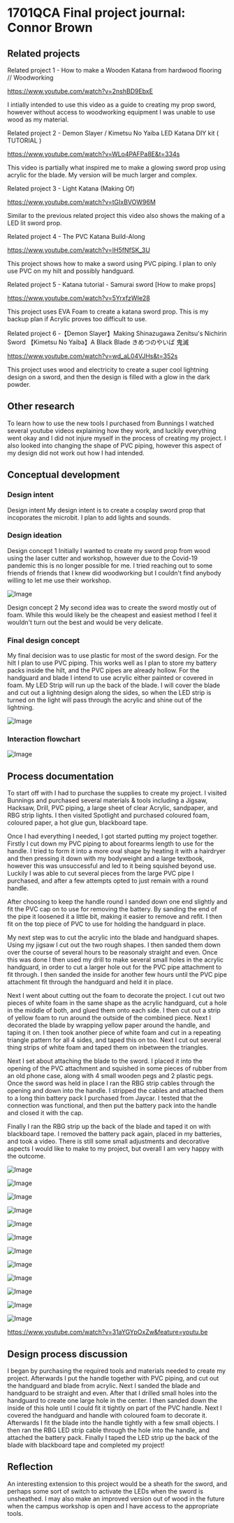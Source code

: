 # 1701QCA Final project journal: Connor Brown

<!--- As for other assessments, fill out the following journal sections with information relevant to your project. --->

<!--- Markdown reference: https://guides.github.com/features/mastering-markdown/ --->

## Related projects ##
<!--- Find about 6 related projects to the project you choose. A project might be related through  function, technology, materials, fabrication, concept, or code. Don't forget to place an image of the related project in the appropriate folder and insert the filename in the appropriate places below. Copy the markdown block of code below for each project you are showing. --->

Related project 1 - How to make a Wooden Katana from hardwood flooring // Woodworking

https://www.youtube.com/watch?v=2nshBD9EbxE

I intially intended to use this video as a guide to creating my prop sword, however without access to woodworking equipment I was unable to use wood as my material.


Related project 2 - Demon Slayer / Kimetsu No Yaiba LED Katana DIY kit ( TUTORIAL )

https://www.youtube.com/watch?v=WLo4PAFPa8E&t=334s

This video is partially what inspired me to make a glowing sword prop using acrylic for the blade. My version will be much larger and complex.


Related project 3 - Light Katana (Making Of)

https://www.youtube.com/watch?v=tGIxBVOW96M

Similar to the previous related project this video also shows the making of a LED lit sword prop.


Related project 4 - The PVC Katana Build-Along

https://www.youtube.com/watch?v=IH5fNfSK_3U

This project shows how to make a sword using PVC piping. I plan to only use PVC on my hilt and possibly handguard.


Related project 5 - Katana tutorial - Samurai sword [How to make props]

https://www.youtube.com/watch?v=5YrxfzWIe28

This project uses EVA Foam to create a katana sword prop. This is my backup plan if Acrylic proves too difficult to use.


Related project 6 -【Demon Slayer】Making Shinazugawa Zenitsu's Nichirin Sword 【Kimetsu No Yaiba】A Black Blade きめつのやいば 鬼滅

https://www.youtube.com/watch?v=wd_aL04VJHs&t=352s

This project uses wood and electricity to create a super cool lightning design on a sword, and then the design is filled with a glow in the dark powder.

## Other research ##
<!--- Include here any other relevant research you have done. This might include identifying readings, tutorials, videos, technical documents, or other resources that have been helpful. For each particular source, add a comment or two about why it is relevant or what you have taken from it. You should include a reference or link to each of these resources. --->

To learn how to use the new tools I purchased from Bunnings I watched several youtube videos explaining how they work, and luckily everything went okay and I did not injure myself in the process of creating my project. I also looked into changing the shape of PVC piping, however this aspect of my design did not work out how I had intended. 

## Conceptual development ##

### Design intent ###
<!--- Include your design intent here. It should be about a 10 word phrase/sentence. --->
Design intent
My design intent is to create a cosplay sword prop that incoporates the microbit. I plan to add lights and sounds.

### Design ideation ###
<!--- Document your ideation process. This will include the design concepts presented for assessment 2. You can copy and paste that information here. --->
Design concept 1
Initially I wanted to create my sword prop from wood using the laser cutter and workshop, however due to the Covid-19 pandemic this is no longer possible for me. I tried reaching out to some friends of friends that I knew did woodworking but I couldn't find anybody willing to let me use their workshop.

![Image](SwordIllustratedOriginal.jpg)

Design concept 2
My second idea was to create the sword mostly out of foam. While this would likely be the cheapest and easiest method I feel it wouldn't turn out the best and would be very delicate.

### Final design concept ###
<!--- This should be a description of your concept including its context, motivation, or other relevant information you used to decide on this concept. --->
My final decision was to use plastic for most of the sword design. For the hilt I plan to use PVC piping. This works well as I plan to store my battery packs inside the hilt, and the PVC pipes are already hollow. For the handguard and blade I intend to use acrylic either painted or covered in foam. My LED Strip will run up the back of the blade. I will cover the blade and cut out a lightning design along the sides, so when the LED strip is turned on the light will pass through the acrylic and shine out of the lightning.

![Image](SwordIllustrated.jpg)

### Interaction flowchart ###
<!--- Include an interaction flowchart of the interaction process in your project. Make sure you think about all the stages of interaction step-by-step. Also make sure that you consider actions a user might take that aren't what you intend in an ideal use case. Insert an image of it below. It might just be a photo of a hand-drawn sketch, not a carefully drawn digital diagram. It just needs to be legible. --->

![Image](Flowchart.jpg)

## Process documentation ##
<!--- In this section, include text and images (and potentially links to video) that represent the development of your project including sources you've found (URLs and written references), choices you've made, sketches you've done, iterations completed, materials you've investigated, and code samples. Use the markdown reference for help in formatting the material.

There will likely by a dozen or so images of the project under construction. The images should help explain why you've made the choices you've made as well as what you have done. --->

To start off with I had to purchase the supplies to create my project. I visited Bunnings and purchased several materials & tools including a Jigsaw, Hacksaw, Drill, PVC piping, a large sheet of clear Acrylic, sandpaper, and RBG strip lights. I then visited Spotlight and purchased coloured foam, coloured paper, a hot glue gun, blackboard tape.

Once I had everything I needed, I got started putting my project together. Firstly I cut down my PVC piping to about forearms length to use for the handle. I tried to form it into a more oval shape by heating it with a hairdryer and then pressing it down with my bodyweight and a large textbook, however this was unsuccessful and led to it being squished beyond use. Luckily I was able to cut several pieces from the large PVC pipe I purchased, and after a few attempts opted to just remain with a round handle. 

After choosing to keep the handle round I sanded down one end slightly and fit the PVC cap on to use for removing the battery. By sanding the end of the pipe it loosened it a little bit, making it easier to remove and refit. I then fit on the top piece of PVC to use for holding the handguard in place.

My next step was to cut the acrylic into the blade and handguard shapes. Using my jigsaw I cut out the two rough shapes. I then sanded them down over the course of several hours to be reasonaly straight and even. Once this was done I then used my drill to make several small holes in the acrylic handguard, in order to cut a larger hole out for the PVC pipe attachment to fit through. I then sanded the inside for another few hours until the PVC pipe attachment fit through the handguard and held it in place. 

Next I went about cutting out the foam to decorate the project. I cut out two pieces of white foam in the same shape as the acrylic handguard, cut a hole in the middle of both, and glued them onto each side. I then cut out a strip of yellow foam to run around the outside of the combined piece. Next I decorated the blade by wrapping yellow paper around the handle, and taping it on. I then took another piece of white foam and cut in a repeating triangle pattern for all 4 sides, and taped this on too. Next I cut out several thing strips of white foam and taped them on inbetween the triangles.

Next I set about attaching the blade to the sword. I placed it into the opening of the PVC attachment and squished in some pieces of rubber from an old phone case, along with 4 small wooden pegs and 2 plastic pegs. Once the sword was held in place I ran the RBG strip cables through the opening and down into the handle. I stripped the cables and attached them to a long thin battery pack I purchased from Jaycar. I tested that the connection was functional, and then put the battery pack into the handle and closed it with the cap. 

Finally I ran the RBG strip up the back of the blade and taped it on with blackboard tape. I removed the battery pack again, placed in my batteries, and took a video. There is still some small adjustments and decorative aspects I would like to make to my project, but overall I am very happy with the outcome.

![Image](Parts.jpg)

![Image](Handguard.jpg)

![Image](HandguardSanded.jpg)	

![Image](HandguardFoam.jpg)	

![Image](Hanguard&handle.jpg)	

![Image](HandleDesign.jpg)

![Image](HandleDone.jpg)

![Image](Wires.jpg)	

![Image](WiresConnected.jpg)

![Image](Circuit.jpg.jpg)

![Image](SwordGlow.jpg)

![Image](CompletedSword1.jpg)

https://www.youtube.com/watch?v=31aYGYpOxZw&feature=youtu.be

## Design process discussion ##
<!--- Discuss your process used in this project, particularly with reference to aspects of the Double Diamond design methodology or other relevant design process. --->

I began by purchasing the required tools and materials needed to create my project. Afterwards I put the handle together with PVC piping, and cut out the handguard and blade from acrylic. Next I sanded the blade and handguard to be straight and even. After that I drilled small holes into the handguard to create one large hole in the center. I then sanded down the inside of this hole until I could fit it tightly on part of the PVC handle. Next I covered the handguard and handle with coloured foam to decorate it. Afterwards I fit the blade into the handle tightly with a few small objects. I then ran the RBG LED strip cable through the hole into the handle, and attached the battery pack. Finally I taped the LED strip up the back of the blade with blackboard tape and completed my project!


## Reflection ##

<!--- Describe the parts of your project you felt were most successful and the parts that could have done with improvement, whether in terms of outcome, process, or understanding.

What techniques, approaches, skills, or information did you find useful from other sources (such as the related projects you identified earlier)?

I found techniques employed by related project 2 to be helpful and inspiring. Aspects from the other related projects also helped, and so too did youtube tutorials on how to use the tools I purchased.

What parts of your project do you feel are novel? This is IMPORTANT to help justify a key component of the assessment rubric.

The parts of my project that I feel are unique are the use of acrylic to make my sword glow and the blackboard tape for a smooth black finish. I also think that wiring my RBG LED strip into the handle with a replaceable battery pack was a smart move for continued future use.

What might be an interesting extension of this project? In what other contexts might this project be used? --->

An interesting extension to this project would be a sheath for the sword, and perhaps some sort of switch to activate the LEDs when the sword is unsheathed. I may also make an improved version out of wood in the future when the campus workshop is open and I have access to the appropriate tools.
